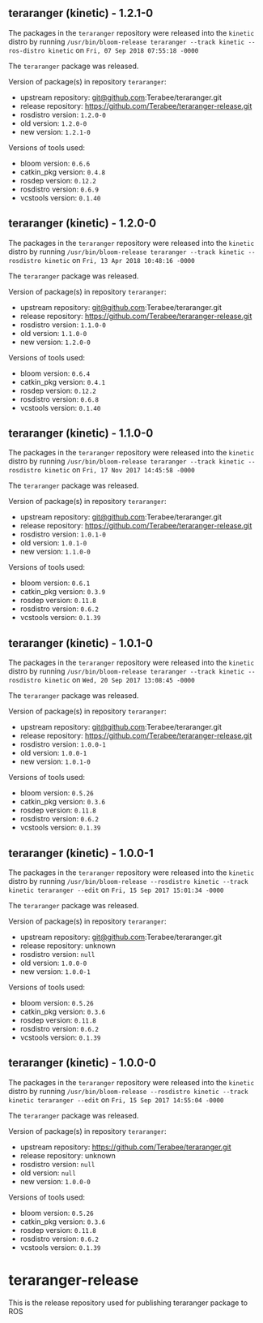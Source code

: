 ## teraranger (kinetic) - 1.2.1-0

The packages in the `teraranger` repository were released into the `kinetic` distro by running `/usr/bin/bloom-release teraranger --track kinetic --ros-distro kinetic` on `Fri, 07 Sep 2018 07:55:18 -0000`

The `teraranger` package was released.

Version of package(s) in repository `teraranger`:

- upstream repository: git@github.com:Terabee/teraranger.git
- release repository: https://github.com/Terabee/teraranger-release.git
- rosdistro version: `1.2.0-0`
- old version: `1.2.0-0`
- new version: `1.2.1-0`

Versions of tools used:

- bloom version: `0.6.6`
- catkin_pkg version: `0.4.8`
- rosdep version: `0.12.2`
- rosdistro version: `0.6.9`
- vcstools version: `0.1.40`


## teraranger (kinetic) - 1.2.0-0

The packages in the `teraranger` repository were released into the `kinetic` distro by running `/usr/bin/bloom-release teraranger --track kinetic --rosdistro kinetic` on `Fri, 13 Apr 2018 10:48:16 -0000`

The `teraranger` package was released.

Version of package(s) in repository `teraranger`:

- upstream repository: git@github.com:Terabee/teraranger.git
- release repository: https://github.com/Terabee/teraranger-release.git
- rosdistro version: `1.1.0-0`
- old version: `1.1.0-0`
- new version: `1.2.0-0`

Versions of tools used:

- bloom version: `0.6.4`
- catkin_pkg version: `0.4.1`
- rosdep version: `0.12.2`
- rosdistro version: `0.6.8`
- vcstools version: `0.1.40`


## teraranger (kinetic) - 1.1.0-0

The packages in the `teraranger` repository were released into the `kinetic` distro by running `/usr/bin/bloom-release teraranger --track kinetic --rosdistro kinetic` on `Fri, 17 Nov 2017 14:45:58 -0000`

The `teraranger` package was released.

Version of package(s) in repository `teraranger`:

- upstream repository: git@github.com:Terabee/teraranger.git
- release repository: https://github.com/Terabee/teraranger-release.git
- rosdistro version: `1.0.1-0`
- old version: `1.0.1-0`
- new version: `1.1.0-0`

Versions of tools used:

- bloom version: `0.6.1`
- catkin_pkg version: `0.3.9`
- rosdep version: `0.11.8`
- rosdistro version: `0.6.2`
- vcstools version: `0.1.39`


## teraranger (kinetic) - 1.0.1-0

The packages in the `teraranger` repository were released into the `kinetic` distro by running `/usr/bin/bloom-release teraranger --track kinetic --rosdistro kinetic` on `Wed, 20 Sep 2017 13:08:45 -0000`

The `teraranger` package was released.

Version of package(s) in repository `teraranger`:

- upstream repository: git@github.com:Terabee/teraranger.git
- release repository: https://github.com/Terabee/teraranger-release.git
- rosdistro version: `1.0.0-1`
- old version: `1.0.0-1`
- new version: `1.0.1-0`

Versions of tools used:

- bloom version: `0.5.26`
- catkin_pkg version: `0.3.6`
- rosdep version: `0.11.8`
- rosdistro version: `0.6.2`
- vcstools version: `0.1.39`


## teraranger (kinetic) - 1.0.0-1

The packages in the `teraranger` repository were released into the `kinetic` distro by running `/usr/bin/bloom-release --rosdistro kinetic --track kinetic teraranger --edit` on `Fri, 15 Sep 2017 15:01:34 -0000`

The `teraranger` package was released.

Version of package(s) in repository `teraranger`:

- upstream repository: git@github.com:Terabee/teraranger.git
- release repository: unknown
- rosdistro version: `null`
- old version: `1.0.0-0`
- new version: `1.0.0-1`

Versions of tools used:

- bloom version: `0.5.26`
- catkin_pkg version: `0.3.6`
- rosdep version: `0.11.8`
- rosdistro version: `0.6.2`
- vcstools version: `0.1.39`


## teraranger (kinetic) - 1.0.0-0

The packages in the `teraranger` repository were released into the `kinetic` distro by running `/usr/bin/bloom-release --rosdistro kinetic --track kinetic teraranger --edit` on `Fri, 15 Sep 2017 14:55:04 -0000`

The `teraranger` package was released.

Version of package(s) in repository `teraranger`:

- upstream repository: https://github.com/Terabee/teraranger.git
- release repository: unknown
- rosdistro version: `null`
- old version: `null`
- new version: `1.0.0-0`

Versions of tools used:

- bloom version: `0.5.26`
- catkin_pkg version: `0.3.6`
- rosdep version: `0.11.8`
- rosdistro version: `0.6.2`
- vcstools version: `0.1.39`


# teraranger-release
This is the release repository used for publishing teraranger package to ROS
